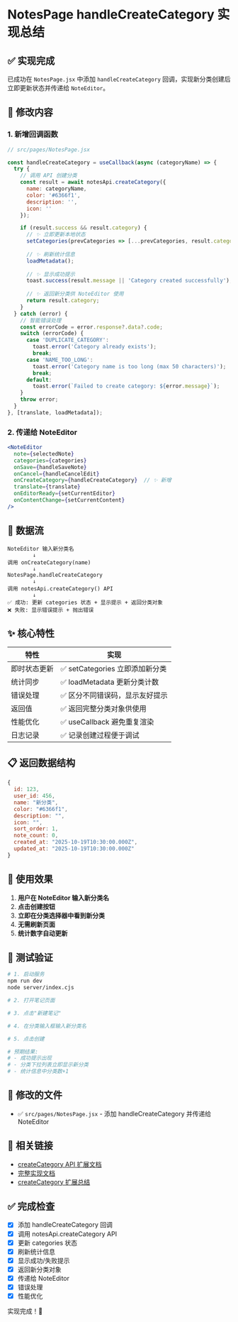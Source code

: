 # NotesPage handleCreateCategory 实现总结

## ✅ 实现完成

已成功在 `NotesPage.jsx` 中添加 `handleCreateCategory` 回调，实现新分类创建后立即更新状态并传递给 `NoteEditor`。

## 🔧 修改内容

### 1. 新增回调函数

```javascript
// src/pages/NotesPage.jsx

const handleCreateCategory = useCallback(async (categoryName) => {
  try {
    // 调用 API 创建分类
    const result = await notesApi.createCategory({
      name: categoryName,
      color: '#6366f1',
      description: '',
      icon: ''
    });

    if (result.success && result.category) {
      // ✨ 立即更新本地状态
      setCategories(prevCategories => [...prevCategories, result.category]);
      
      // ✨ 刷新统计信息
      loadMetadata();
      
      // ✨ 显示成功提示
      toast.success(result.message || 'Category created successfully');
      
      // ✨ 返回新分类供 NoteEditor 使用
      return result.category;
    }
  } catch (error) {
    // 智能错误处理
    const errorCode = error.response?.data?.code;
    switch (errorCode) {
      case 'DUPLICATE_CATEGORY':
        toast.error('Category already exists');
        break;
      case 'NAME_TOO_LONG':
        toast.error('Category name is too long (max 50 characters)');
        break;
      default:
        toast.error(`Failed to create category: ${error.message}`);
    }
    throw error;
  }
}, [translate, loadMetadata]);
```

### 2. 传递给 NoteEditor

```jsx
<NoteEditor
  note={selectedNote}
  categories={categories}
  onSave={handleSaveNote}
  onCancel={handleCancelEdit}
  onCreateCategory={handleCreateCategory}  // ✨ 新增
  translate={translate}
  onEditorReady={setCurrentEditor}
  onContentChange={setCurrentContent}
/>
```

## 🔄 数据流

```
NoteEditor 输入新分类名
        ↓
调用 onCreateCategory(name)
        ↓
NotesPage.handleCreateCategory
        ↓
调用 notesApi.createCategory() API
        ↓
✅ 成功: 更新 categories 状态 + 显示提示 + 返回分类对象
❌ 失败: 显示错误提示 + 抛出错误
```

## ✨ 核心特性

| 特性 | 实现 |
|------|------|
| 即时状态更新 | ✅ setCategories 立即添加新分类 |
| 统计同步 | ✅ loadMetadata 更新分类计数 |
| 错误处理 | ✅ 区分不同错误码，显示友好提示 |
| 返回值 | ✅ 返回完整分类对象供使用 |
| 性能优化 | ✅ useCallback 避免重复渲染 |
| 日志记录 | ✅ 记录创建过程便于调试 |

## 📋 返回数据结构

```javascript
{
  id: 123,
  user_id: 456,
  name: "新分类",
  color: "#6366f1",
  description: "",
  icon: "",
  sort_order: 1,
  note_count: 0,
  created_at: "2025-10-19T10:30:00.000Z",
  updated_at: "2025-10-19T10:30:00.000Z"
}
```

## 🎯 使用效果

1. **用户在 NoteEditor 输入新分类名**
2. **点击创建按钮**
3. **立即在分类选择器中看到新分类**
4. **无需刷新页面**
5. **统计数字自动更新**

## 🧪 测试验证

```bash
# 1. 启动服务
npm run dev
node server/index.cjs

# 2. 打开笔记页面

# 3. 点击"新建笔记"

# 4. 在分类输入框输入新分类名

# 5. 点击创建

# 预期结果:
# - 成功提示出现
# - 分类下拉列表立即显示新分类
# - 统计信息中分类数+1
```

## 📁 修改的文件

- ✅ `src/pages/NotesPage.jsx` - 添加 handleCreateCategory 并传递给 NoteEditor

## 🔗 相关链接

- [createCategory API 扩展文档](./docs/API_NOTES_CREATE_CATEGORY.md)
- [完整实现文档](./NOTES_CREATE_CATEGORY_INTEGRATION.md)
- [createCategory 扩展总结](./CREATE_CATEGORY_EXTENSION_SUMMARY.md)

## ✅ 完成检查

- [x] 添加 handleCreateCategory 回调
- [x] 调用 notesApi.createCategory API
- [x] 更新 categories 状态
- [x] 刷新统计信息
- [x] 显示成功/失败提示
- [x] 返回新分类对象
- [x] 传递给 NoteEditor
- [x] 错误处理
- [x] 性能优化

实现完成！🎉
